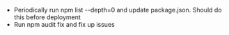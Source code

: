 -  Periodically run npm list --depth=0 and update package.json. Should do this before deployment
- Run npm audit fix and fix up issues


